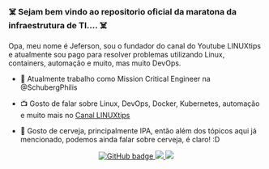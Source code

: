### :skull_and_crossbones: Sejam bem vindo ao repositorio oficial da maratona da infraestrutura de TI....  :skull_and_crossbones:

Opa, meu nome é Jeferson, sou o fundador do canal do Youtube LINUXtips e atualmente sou pago para resolver problemas utilizando Linux, containers, automação e muito, mas muito DevOps. 

- :rocket: Atualmente trabalho como Mission Critical Engineer na @SchubergPhilis

- :tv: Gosto de falar sobre Linux, DevOps, Docker, Kubernetes, automação e muito mais no [Canal LINUXtips](https://youtube.com/linuxtips)

- 💬 Gosto de cerveja, principalmente IPA, então além dos tópicos aqui já mencionado, podemos ainda falar sobre cerveja, é claro! :D

<p align="center">
  <a href="https://github.com/badtuxx?tab=followers">
    <img src="https://img.shields.io/github/followers/badtuxx?label=Followers&logo=GitHub&style=for-the-badge" alt="GitHub badge" />
  </a>
  <a href="http://twitter.com/badtux_">
    <img src="https://img.shields.io/twitter/follow/badtux_?label=Twitter&logo=twitter&style=for-the-badge" />
  </a>
  <a href="http://youtube.com/linuxtips?sub_confirmation=1">
    <img src="https://img.shields.io/youtube/views/pV0nkr61XP8?label=YouTube&logo=YouTube&style=for-the-badge" />
  </a>
</p>

<!--
**badtuxx/badtuxx** is a ✨ _special_ ✨ repository because its `README.md` (this file) appears on your GitHub profile.

Here are some ideas to get you started:

- 🔭 I’m currently working on ...
- 🌱 I’m currently learning ...
- 👯 I’m looking to collaborate on ...
- 🤔 I’m looking for help with ...
- 💬 Ask me about ...
- 📫 How to reach me: ...
- 😄 Pronouns: ...
- ⚡ Fun fact: ...
-->

